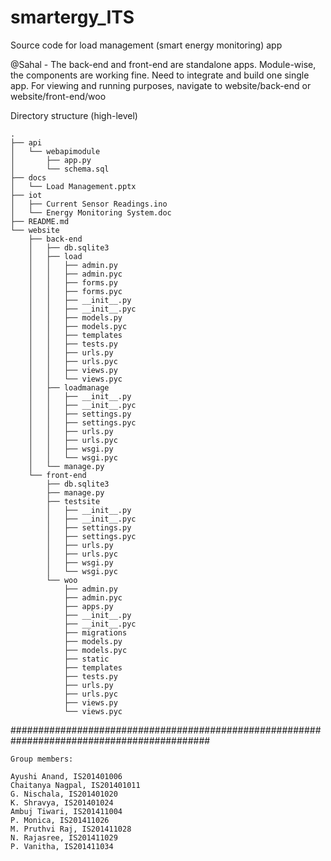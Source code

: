 # smartergy_ITS
Source code for load management (smart energy monitoring) app

@Sahal - The back-end and front-end are standalone apps. Module-wise, the components are working fine. Need to integrate and build one single app.
For viewing and running purposes, navigate to website/back-end or website/front-end/woo

Directory structure (high-level)

```
.
├── api
│   └── webapimodule
│       ├── app.py
│       └── schema.sql
├── docs
│   └── Load Management.pptx
├── iot
│   ├── Current Sensor Readings.ino
│   └── Energy Monitoring System.doc
├── README.md
└── website
    ├── back-end
    │   ├── db.sqlite3
    │   ├── load
    │   │   ├── admin.py
    │   │   ├── admin.pyc
    │   │   ├── forms.py
    │   │   ├── forms.pyc
    │   │   ├── __init__.py
    │   │   ├── __init__.pyc
    │   │   ├── models.py
    │   │   ├── models.pyc
    │   │   ├── templates
    │   │   ├── tests.py
    │   │   ├── urls.py
    │   │   ├── urls.pyc
    │   │   ├── views.py
    │   │   └── views.pyc
    │   ├── loadmanage
    │   │   ├── __init__.py
    │   │   ├── __init__.pyc
    │   │   ├── settings.py
    │   │   ├── settings.pyc
    │   │   ├── urls.py
    │   │   ├── urls.pyc
    │   │   ├── wsgi.py
    │   │   └── wsgi.pyc
    │   └── manage.py
    └── front-end
        ├── db.sqlite3
        ├── manage.py
        ├── testsite
        │   ├── __init__.py
        │   ├── __init__.pyc
        │   ├── settings.py
        │   ├── settings.pyc
        │   ├── urls.py
        │   ├── urls.pyc
        │   ├── wsgi.py
        │   └── wsgi.pyc
        └── woo
            ├── admin.py
            ├── admin.pyc
            ├── apps.py
            ├── __init__.py
            ├── __init__.pyc
            ├── migrations
            ├── models.py
            ├── models.pyc
            ├── static
            ├── templates
            ├── tests.py
            ├── urls.py
            ├── urls.pyc
            ├── views.py
            └── views.pyc

```
	
############################################################################################
```
Group members:

Ayushi Anand, IS201401006
Chaitanya Nagpal, IS201401011
G. Nischala, IS201401020
K. Shravya, IS201401024
Ambuj Tiwari, IS201411004
P. Monica, IS201411026
M. Pruthvi Raj, IS201411028
N. Rajasree, IS201411029
P. Vanitha, IS201411034
```
